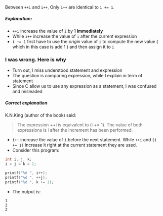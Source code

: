 Between `++i` and `i++`, Only `i++` are identical to `i += 1`. 

##### Explanation: 
- `++i` increase the value of `i` by 1 **immediately**
- While `i++` increase the value of `i` after the current expression
- `i += 1` first have to use the *origin* value of `i` to compute the new value ( which in this case is add 1 ) and then assign it to `i`

### I was wrong. Here is why
- Turn out, I miss understood statement and expression
- The question is comparing expression, while I explain in term of statement
- Since C allow us to use any expression as a statement, I was confused and misleaded

##### Correct explanation
K.N.King (author of the book) said: 

> The expression ++i is equivalent to (i += 1). The value of both expressions is i after the increment has been performed. 

- `i++` increase the value of `i` before the next statement. While `++i` and `(i += 1)` increase it right at the current statement they are used.
- Consider this program:
```c 
int i, j, k;
i = j = k = 1;

printf("%d ", i++);
printf("%d ", ++j);
printf("%d ", k += 1);
```
- The output is:
```
1
2
2
```
